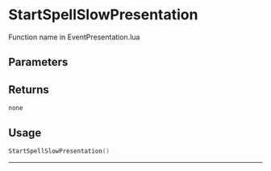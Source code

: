 # StartSpellSlowPresentation
Function name in EventPresentation.lua
## Parameters

## Returns
`none`
## Usage
```lua
StartSpellSlowPresentation()
```
---
